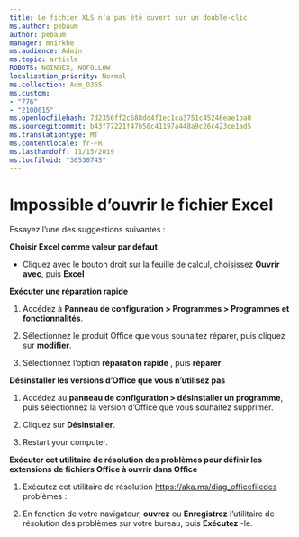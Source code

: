 ```yaml
---
title: Le fichier XLS n’a pas été ouvert sur un double-clic
ms.author: pebaum
author: pebaum
manager: mnirkhe
ms.audience: Admin
ms.topic: article
ROBOTS: NOINDEX, NOFOLLOW
localization_priority: Normal
ms.collection: Adm_O365
ms.custom:
- "776"
- "2100015"
ms.openlocfilehash: 7d2356ff2c688dd4f1ec1ca3751c45246eae1ba0
ms.sourcegitcommit: b43f77221f47b50c41197a448a9c26c423ce1ad5
ms.translationtype: MT
ms.contentlocale: fr-FR
ms.lasthandoff: 11/15/2019
ms.locfileid: "36530745"
---
```

# <a name="excel-file-doesnt-open"></a>Impossible d’ouvrir le fichier Excel

Essayez l’une des suggestions suivantes :

**Choisir Excel comme valeur par défaut**

* Cliquez avec le bouton droit sur la feuille de calcul, choisissez **Ouvrir avec**, puis **Excel**

**Exécuter une réparation rapide**

1. Accédez à **Panneau de configuration > Programmes > Programmes et fonctionnalités**.

2. Sélectionnez le produit Office que vous souhaitez réparer, puis cliquez sur **modifier**.

3. Sélectionnez l’option **réparation rapide** , puis **réparer**.

**Désinstaller les versions d’Office que vous n’utilisez pas**

1. Accédez au **panneau de configuration > désinstaller un programme**, puis sélectionnez la version d’Office que vous souhaitez supprimer.

2. Cliquez sur **Désinstaller**.

3. Restart your computer.

**Exécuter cet utilitaire de résolution des problèmes pour définir les extensions de fichiers Office à ouvrir dans Office**

1. Exécutez cet utilitaire de résolution https://aka.ms/diag_officefiledes problèmes :.

2. En fonction de votre navigateur, **ouvrez** ou **Enregistrez** l’utilitaire de résolution des problèmes sur votre bureau, puis **Exécutez** -le.
